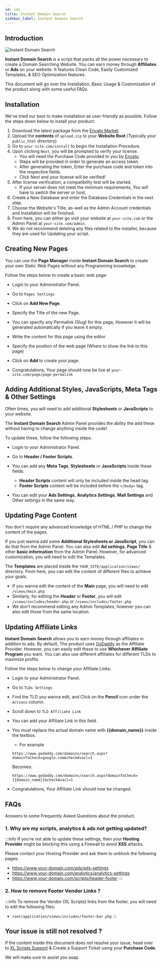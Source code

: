 ```yaml
---
id: ids
title: Instant Domain Search
sidebar_label: Instant Domain Search
---
```


## Introduction

![Instant Domain Search](https://i.imgur.com/ZHxF1W5.jpg)

**Instant Domain Search** is a script that packs all the power necessary to create a Domain Searching Website. You can earn money through **Affiliates** or **Ads** on your website.
It features Clean Code, Easily Customized Templates, &amp; SEO Optimization features.

This document will go over the Installation, Basic Usage &amp; Customization of the product along with some useful FAQs.

## Installation
We've tried our best to make installation as user-friendly as possible. Follow the steps down below to install your product:

1. Download the latest package from the [Envato Market](https://codecanyon.net/item/instant-domain-search-script/27345338).
2. Upload the **contents** of `upload.zip` to your **Website Root** (Typically your `public_html` directory)
3. Go to `your-site.com/install` to begin the Installation Procedure.
4. Upon clicking `Next`, you will be prompted to verify your license.
    * You will need the Purchase Code provided to you by [Envato](https://codecanyon.net/item/instant-domain-search-script/27345338).
    * Steps will be provided in order to generate an access token.
    * After generating the token, Enter the purchase code and token into the respective fields.
    * Click Next and your license will be verified!
5. After license verification, a compatibility test will be started.
    * If your server does not meet the minimum requirements, You will have to switch the server or host.
6. Create a New Database and enter the Database Credentials in the next step.
7. Choose the Website's Title, as-well as the Admin Account credentials and Installation will be finished.
8. From here, you can either go visit your website at `your-site.com` or the Admin Panel at `your-site.com/admin`.
9. We do not recommend deleting any files related to the installer, because they are used for Updating your script.

## Creating New Pages

You can use the **Page Manager** inside **Instant Domain Search** to create your own Static Web Pages without any Programming knowledge.

Follow the steps below to create a basic web page:

* Login to your Administrator Panel.
* Go to `Pages Settings`
* Click on **Add New Page**.
* Specify the Title of the new Page.
* You can specify any Permalink (Slug) for this page, However it will be generated automatically if you leave it empty.
* Write the content for this page using the editor.
* Specify the position of the web page (Where to show the link to this page)
* Click on **Add** to create your page.


* Congratulations, Your page should now be live at `your-site.com/page/page-permalink`

## Adding Additional Styles, JavaScripts, Meta Tags & Other Settings

Often times, you will need to add additional **Stylesheets** or **JavaScripts** to your website.

The **Instant Domain Search** Admin Panel provides the ability the add these without having to change anything inside the code!

To update these, follow the following steps:

* Login to your Administrator Panel.
* Go to **Header / Footer Scripts**.
* You can add any **Meta Tags**, **Stylesheets** or **JavaScripts** inside these fields.
    * **Header Scripts** content will only be included inside the head tag.
    * **Footer Scripts** content will be included before the `</body>` tag.


* You can edit your **Ads Settings**, **Analytics Settings**, **Mail Settings** and Other settings in the same way.

## Updating Page Content

You don't require any advanced knowledge of HTML / PHP to change the content of the pages.

If you just wanna add some **Additional Stylesheets or JavaScript**, you can do that from the Admin Panel. You can also edit **Ad settings**, **Page Title** &amp; other **basic information** from the Admin Panel. However, for advanced customization, you will need to edit the Templates.

The **Templates** are placed inside the `YOUR_SITE/application/views/` directory. From here, you can edit the content of different files to achieve your goals.

* If you wanna edit the content of the **Main** page, you will need to edit `/views/main.php`
* Similarly, for editing the **Header** or **Footer**, you will edit `/views/includes/header.php` or `/views/includes/footer.php`
* We don't recommend editing any Admin Templates, however you can also edit those from the same location.

## Updating Affiliate Links

**Instant Domain Search** allows you to earn money through affiliates in addition to ads. By default, The product uses [GoDaddy](https://godaddy.com) as the Affiliate Provider. However, you can easily edit these to use **Whichever Affiliate Program** you want. You can also use different affiliates for different TLDs to maximize profits.

Follow the steps below to change your Affiliate Links:

* Login to your Administrator Panel.
* Go to `TLDs Settings`
* Find the TLD you wanna edit, and Click on the **Pencil** icon under the `Actions` column.
* Scroll down to `TLD Affiliate Link`
* You can add your Affiliate Link in this field.
* You must replace the actual domain name with **{{domain_name}}** inside the textbox.
    * For example
    
    `https://www.godaddy.com/domains/search.aspx?domainToCheck=google.com&checkAvail=1` 
    
    Becomes:
    
    `https://www.godaddy.com/domains/search.aspx?domainToCheck={{domain_name}}&checkAvail=1`
* Congratulations, Your Affiliate Link should now be changed.

## FAQs

Answers to some Frequently Asked Questions about the product.

### 1. Why are my scripts, analytics &amp; ads not getting updated?
:::info
If you're not able to update these settings, then your **Hosting Provider** might be blocking this using a Firewall to avoid **XSS** attacks.

Please contact your Hosting Provider and ask them to unblock the following pages:
* https://www.your-domain.com/ads/ads-settings
* https://www.your-domain.com/analytics/analytics-settings
* https://www.your-domain.com/scripts/header-footer
:::

### 2. How to remove Footer Vendor Links ?
:::info
To remove the Vendor (XL Scripts) links from the footer, you will need to edit the following files:

* `root/application/views/includes/footer-bar.php`
:::

## Your issue is still not resolved ?

If the content inside this document does not resolve your issue, head over to [XL Scripts Support](https://xlscripts.com/support) &amp; Create a Support Ticket using your **Purchase Code**.

We will make sure to assist you asap.